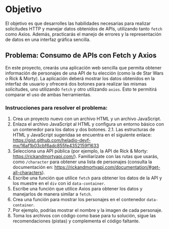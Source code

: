 # Objetivo
El objetivo es que desarrolles las habilidades necesarias para realizar solicitudes HTTP y manejar datos obtenidos de APIs, utilizando tanto `fetch` como Axios. Además, practicarás el manejo de errores y la representación de datos en una interfaz gráfica sencilla.

## Problema: Consumo de APIs con Fetch y Axios
En este proyecto, crearás una aplicación web sencilla que permita obtener información de personajes de una API de tu elección (como la de Star Wars o Rick & Morty). La aplicación deberá mostrar los datos obtenidos en la interfaz de usuario y ofrecerá dos botones para realizar las mismas solicitudes, uno utilizando `fetch` y otro utilizando `axios`. Esto te permitirá comparar el uso de ambas herramientas.

### Instrucciones para resolver el problema:
1. Crea un proyecto nuevo con un archivo HTML y un archivo JavaScript.
2. Enlaza el archivo JavaScript al HTML y configura un entorno básico con un contenedor para los datos y dos botones.
2.1. Las estructuras de HTML y JavaScript sugeridaa se encuentra en el siguiente enlace: https://gist.github.com/heladio-devf-mx/16af1b03cbf6adc855fe4352159f1633
4. Selecciona una API pública (por ejemplo, la API de Rick & Morty: https://rickandmortyapi.com/). Familiarízate con las rutas que usarás, como `/character` para obtener una lista de personajes (consulta la documentación en: https://rickandmortyapi.com/documentation/#get-all-characters).
5. Escribe una función que utilice `fetch` para obtener los datos de la API y los muestre en el `div` con id `data-container`.
6. Escribe una función que utilice Axios para obtener los datos y manejarlos de manera similar a `fetch`.
7. Crea una función para mostrar los personajes en el contenedor `data-container`.
8. Por ejemplo, podrías mostrar el nombre y la imagen de cada personaje.
9. Toma los archivos con código como base para tu solución, sigue las recomendaciones (pistas) y complementa el código faltante.